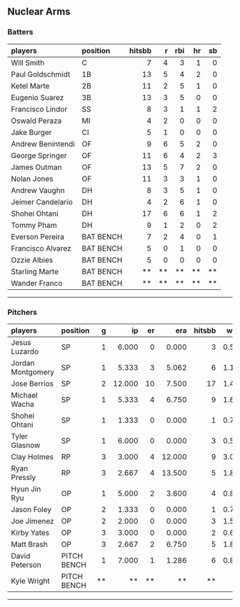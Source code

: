 ## Nuclear Arms

### Batters

 
|players           |position  | hitsbb|  r| rbi| hr| sb| 
|:-----------------|:---------|------:|--:|---:|--:|--:| 
|Will Smith        |C         |      7|  4|   3|  1|  0| 
|Paul Goldschmidt  |1B        |     13|  5|   4|  2|  0| 
|Ketel Marte       |2B        |     11|  2|   5|  1|  0| 
|Eugenio Suarez    |3B        |     13|  3|   5|  0|  0| 
|Francisco Lindor  |SS        |      8|  3|   1|  1|  2| 
|Oswald Peraza     |MI        |      4|  2|   0|  0|  0| 
|Jake Burger       |CI        |      5|  1|   0|  0|  0| 
|Andrew Benintendi |OF        |      9|  6|   5|  2|  0| 
|George Springer   |OF        |     11|  6|   4|  2|  3| 
|James Outman      |OF        |     13|  5|   7|  2|  0| 
|Nolan Jones       |OF        |     11|  3|   3|  1|  0| 
|Andrew Vaughn     |DH        |      8|  3|   5|  1|  0| 
|Jeimer Candelario |DH        |      4|  2|   6|  1|  0| 
|Shohei Ohtani     |DH        |     17|  6|   6|  1|  2| 
|Tommy Pham        |DH        |      9|  1|   2|  0|  2| 
|Everson Pereira   |BAT BENCH |      7|  2|   4|  0|  1| 
|Francisco Alvarez |BAT BENCH |      5|  0|   1|  0|  0| 
|Ozzie Albies      |BAT BENCH |      5|  0|   0|  0|  0| 
|Starling Marte    |BAT BENCH |     **| **|  **| **| **| 
|Wander Franco     |BAT BENCH |     **| **|  **| **| **| 


* * *

### Pitchers

 
|players           |position    |  g|     ip| er|    era| hitsbb|  whip| so|  w| sv| 
|:-----------------|:-----------|--:|------:|--:|------:|------:|-----:|--:|--:|--:| 
|Jesus Luzardo     |SP          |  1|  6.000|  0|  0.000|      3| 0.500|  8|  0|  0| 
|Jordan Montgomery |SP          |  1|  5.333|  3|  5.062|      6| 1.125|  4|  0|  0| 
|Jose Berrios      |SP          |  2| 12.000| 10|  7.500|     17| 1.417|  6|  0|  0| 
|Michael Wacha     |SP          |  1|  5.333|  4|  6.750|      9| 1.688|  5|  0|  0| 
|Shohei Ohtani     |SP          |  1|  1.333|  0|  0.000|      1| 0.750|  2|  0|  0| 
|Tyler Glasnow     |SP          |  1|  6.000|  0|  0.000|      3| 0.500|  4|  1|  0| 
|Clay Holmes       |RP          |  3|  3.000|  4| 12.000|      9| 3.000|  3|  0|  0| 
|Ryan Pressly      |RP          |  3|  2.667|  4| 13.500|      5| 1.875|  5|  0|  1| 
|Hyun Jin Ryu      |OP          |  1|  5.000|  2|  3.600|      4| 0.800|  5|  1|  0| 
|Jason Foley       |OP          |  2|  1.333|  0|  0.000|      1| 0.750|  2|  0|  0| 
|Joe Jimenez       |OP          |  2|  2.000|  0|  0.000|      3| 1.500|  3|  0|  0| 
|Kirby Yates       |OP          |  3|  3.000|  0|  0.000|      2| 0.667|  4|  0|  0| 
|Matt Brash        |OP          |  3|  2.667|  2|  6.750|      5| 1.875|  3|  0|  0| 
|David Peterson    |PITCH BENCH |  1|  7.000|  1|  1.286|      6| 0.857|  8|  0|  0| 
|Kyle Wright       |PITCH BENCH | **|     **| **|     **|     **|    **| **| **| **| 


* * *



